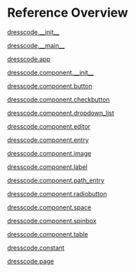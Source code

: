 
# Reference Overview

[dresscode.\_\_init\_\_](https://github.com/pyrustic/dresscode/blob/master/docs/reference/content/dresscode.\_\_init\_\_.md#dresscode\_\_init\_\_) 
<br>
 

[dresscode.\_\_main\_\_](https://github.com/pyrustic/dresscode/blob/master/docs/reference/content/dresscode.\_\_main\_\_.md#dresscode\_\_main\_\_) 
<br>
 

[dresscode.app](https://github.com/pyrustic/dresscode/blob/master/docs/reference/content/dresscode.app.md#dresscodeapp) 
<br>
 

[dresscode.component.\_\_init\_\_](https://github.com/pyrustic/dresscode/blob/master/docs/reference/content/dresscode.component.\_\_init\_\_.md#dresscodecomponent\_\_init\_\_) 
<br>
 

[dresscode.component.button](https://github.com/pyrustic/dresscode/blob/master/docs/reference/content/dresscode.component.button.md#dresscodecomponentbutton) 
<br>
 

[dresscode.component.checkbutton](https://github.com/pyrustic/dresscode/blob/master/docs/reference/content/dresscode.component.checkbutton.md#dresscodecomponentcheckbutton) 
<br>
 

[dresscode.component.dropdown\_list](https://github.com/pyrustic/dresscode/blob/master/docs/reference/content/dresscode.component.dropdown\_list.md#dresscodecomponentdropdown\_list) 
<br>
 

[dresscode.component.editor](https://github.com/pyrustic/dresscode/blob/master/docs/reference/content/dresscode.component.editor.md#dresscodecomponenteditor) 
<br>
 

[dresscode.component.entry](https://github.com/pyrustic/dresscode/blob/master/docs/reference/content/dresscode.component.entry.md#dresscodecomponententry) 
<br>
 

[dresscode.component.image](https://github.com/pyrustic/dresscode/blob/master/docs/reference/content/dresscode.component.image.md#dresscodecomponentimage) 
<br>
 

[dresscode.component.label](https://github.com/pyrustic/dresscode/blob/master/docs/reference/content/dresscode.component.label.md#dresscodecomponentlabel) 
<br>
 

[dresscode.component.path\_entry](https://github.com/pyrustic/dresscode/blob/master/docs/reference/content/dresscode.component.path\_entry.md#dresscodecomponentpath\_entry) 
<br>
 

[dresscode.component.radiobutton](https://github.com/pyrustic/dresscode/blob/master/docs/reference/content/dresscode.component.radiobutton.md#dresscodecomponentradiobutton) 
<br>
 

[dresscode.component.space](https://github.com/pyrustic/dresscode/blob/master/docs/reference/content/dresscode.component.space.md#dresscodecomponentspace) 
<br>
 

[dresscode.component.spinbox](https://github.com/pyrustic/dresscode/blob/master/docs/reference/content/dresscode.component.spinbox.md#dresscodecomponentspinbox) 
<br>
 

[dresscode.component.table](https://github.com/pyrustic/dresscode/blob/master/docs/reference/content/dresscode.component.table.md#dresscodecomponenttable) 
<br>
 

[dresscode.constant](https://github.com/pyrustic/dresscode/blob/master/docs/reference/content/dresscode.constant.md#dresscodeconstant) 
<br>
 

[dresscode.page](https://github.com/pyrustic/dresscode/blob/master/docs/reference/content/dresscode.page.md#dresscodepage) 
<br>
 
